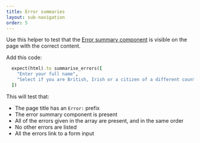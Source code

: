 ```yaml
---
title: Error summaries
layout: sub-navigation
order: 5
---
```


Use this helper to test that the [Error summary component](https://design-system.service.gov.uk/components/error-summary/) is visible on the page with the correct content.

Add this code:

```ruby
  expect(html).to summarise_errors([
    "Enter your full name",
    "Select if you are British, Irish or a citizen of a different country"
  ])
```

This will test that:

* The page title has an `Error:` prefix
* The error summary component is present
* All of the errors given in the array are present, and in the same order
* No other errors are listed
* All the errors link to a form input
